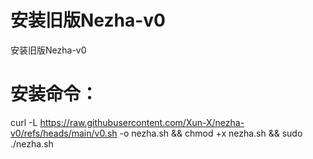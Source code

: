 # 安装旧版Nezha-v0
安装旧版Nezha-v0

# 安装命令：
curl -L https://raw.githubusercontent.com/Xun-X/nezha-v0/refs/heads/main/v0.sh -o nezha.sh && chmod +x nezha.sh && sudo ./nezha.sh
